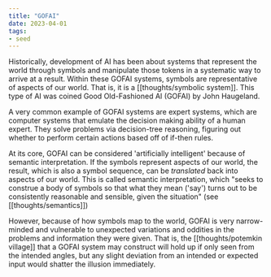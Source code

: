 ```yaml
---
title: "GOFAI"
date: 2023-04-01
tags:
- seed
---
```


Historically, development of AI has been about systems that represent the world through symbols and manipulate those tokens in a systematic way to arrive at a result. Within these GOFAI systems, symbols are representative of aspects of our world. That is, it is a [[thoughts/symbolic system]]. This type of AI was coined Good Old-Fashioned AI (GOFAI) by John Haugeland.

A very common example of GOFAI systems are expert systems, which are computer systems that emulate the decision making ability of a human expert. They solve problems via decision-tree reasoning, figuring out whether to perform certain actions based off of if-then rules.

At its core, GOFAI can be considered 'artificially intelligent' because of semantic interpretation. If the symbols represent aspects of our world, the result, which is also a symbol sequence, can be *translated* back into aspects of our world. This is called semantic interpretation, which "seeks to construe a body of symbols so that what they mean ('say') turns out to be consistently reasonable and sensible, given the situation" (see [[thoughts/semantics]])

However, because of how symbols map to the world, GOFAI is very narrow-minded and vulnerable to unexpected variations and oddities in the problems and information they were given. That is, the [[thoughts/potemkin village]] that a GOFAI system may construct will hold up if only seen from the intended angles, but any slight deviation from an intended or expected input would shatter the illusion immediately.
